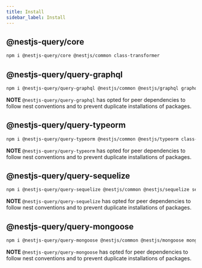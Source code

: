 ```yaml
---
title: Install
sidebar_label: Install
---
```


## @nestjs-query/core

```sh
npm i @nestjs-query/core @nestjs/common class-transformer
```

## @nestjs-query/query-graphql

```sh
npm i @nestjs-query/query-graphql @nestjs/common @nestjs/graphql graphql graphql-relay graphql-subscriptions class-transformer class-validator dataloader
```

**NOTE** `@nestjs-query/query-graphql` has opted for peer dependencies to follow nest conventions and to prevent duplicate installations of packages.

## @nestjs-query/query-typeorm

```sh
npm i @nestjs-query/query-typeorm @nestjs/common @nestjs/typeorm class-transformer typeorm
```

**NOTE** `@nestjs-query/query-typeorm` has opted for peer dependencies to follow nest conventions and to prevent duplicate installations of packages.

## @nestjs-query/query-sequelize

```sh
npm i @nestjs-query/query-sequelize @nestjs/common @nestjs/sequelize sequelize sequelize-typescript
```

**NOTE** `@nestjs-query/query-sequelize` has opted for peer dependencies to follow nest conventions and to prevent duplicate installations of packages.

## @nestjs-query/query-mongoose

```sh
npm i @nestjs-query/query-mongoose @nestjs/common @nestjs/mongoose mongoose mongodb
```

**NOTE** `@nestjs-query/query-mongoose` has opted for peer dependencies to follow nest conventions and to prevent duplicate installations of packages.
